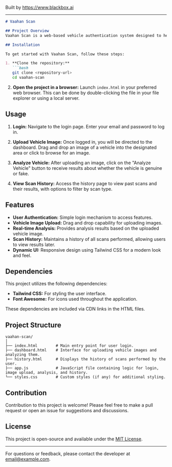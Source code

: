 
Built by https://www.blackbox.ai

---

```markdown
# Vaahan Scan

## Project Overview
Vaahan Scan is a web-based vehicle authentication system designed to help users authenticate vehicles by analyzing their images. The application provides a user-friendly interface for logging in, uploading vehicle images, and viewing analysis results. It intelligently distinguishes between genuine and counterfeit vehicles and keeps a history of scans for future reference.

## Installation

To get started with Vaahan Scan, follow these steps:

1. **Clone the repository:**
   ```bash
   git clone <repository-url>
   cd vaahan-scan
   ```

2. **Open the project in a browser:**
   Launch `index.html` in your preferred web browser. This can be done by double-clicking the file in your file explorer or using a local server.

## Usage

1. **Login:**
   Navigate to the login page. Enter your email and password to log in.

2. **Upload Vehicle Image:**
   Once logged in, you will be directed to the dashboard. Drag and drop an image of a vehicle into the designated area or click to browse for an image.

3. **Analyze Vehicle:**
   After uploading an image, click on the "Analyze Vehicle" button to receive results about whether the vehicle is genuine or fake.

4. **View Scan History:**
   Access the history page to view past scans and their results, with options to filter by scan type.

## Features

- **User Authentication:** Simple login mechanism to access features.
- **Vehicle Image Upload:** Drag and drop capability for uploading images.
- **Real-time Analysis:** Provides analysis results based on the uploaded vehicle image.
- **Scan History:** Maintains a history of all scans performed, allowing users to view results later.
- **Dynamic UI:** Responsive design using Tailwind CSS for a modern look and feel.

## Dependencies

This project utilizes the following dependencies:
- **Tailwind CSS:** For styling the user interface.
- **Font Awesome:** For icons used throughout the application.

These dependencies are included via CDN links in the HTML files.

## Project Structure

```
vaahan-scan/
│
├── index.html        # Main entry point for user login.
├── dashboard.html    # Interface for uploading vehicle images and analyzing them.
├── history.html      # Displays the history of scans performed by the user.
├── app.js            # JavaScript file containing logic for login, image upload, analysis, and history.
└── styles.css        # Custom styles (if any) for additional styling.
```

## Contribution

Contribution to this project is welcome! Please feel free to make a pull request or open an issue for suggestions and discussions.

## License

This project is open-source and available under the [MIT License](LICENSE).

---

For questions or feedback, please contact the developer at <email@example.com>.
```